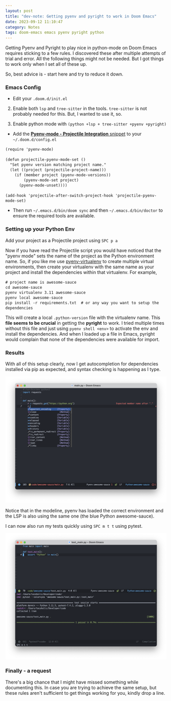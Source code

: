 ```yaml
---
layout: post
title: "dev-note: Getting pyenv and pyright to work in Doom Emacs"
date: 2023-09-12 11:10:47
category: Notes
tags: doom-emacs emacs pyenv pyright python
---
```


Getting Pyenv and Pyright to play nice in python-mode on Doom Emacs requires sticking to a few rules. I discovered these after multiple attempts of trial and error. All the following things might not be needed. But I got things to work only when I set all of these up. 




So, best advice is - start here and try to reduce it down. 




### Emacs Config




* Edit your `.doom.d/init.el`




2. Enable both `lsp` and `tree-sitter` in the tools. `tree-sitter` is not probably needed for this. But, I wanted to use it, so.

6. Enable python mode with `(python +lsp + tree-sitter +pyenv +pyright)`




* Add the [**Pyenv-mode - Projectile Integration** snippet](https://github.com/pythonic-emacs/pyenv-mode#projectile-integration) to your `~/.doom.d/config.el`





```
(require 'pyenv-mode)

(defun projectile-pyenv-mode-set ()
  "Set pyenv version matching project name."
  (let ((project (projectile-project-name)))
    (if (member project (pyenv-mode-versions))
        (pyenv-mode-set project)
      (pyenv-mode-unset))))

(add-hook 'projectile-after-switch-project-hook 'projectile-pyenv-mode-set)
```



* Then run `~/.emacs.d/bin/doom sync` and then `~/.emacs.d/bin/doctor` to ensure the required tools are available.




### Setting up your Python Env




Add your project as a Projectile project using `SPC p a`




Now if you have read the Projectile script you would have noticed that the "pyenv mode" sets the name of the project as the Python environment name. So, if you like me use [pyenv-virtualenv](https://github.com/pyenv/pyenv-virtualenv) to create multiple virtual environments, then create your virtualenv with the same name as your project and install the dependencies within that virtualenv. For example, 





```
# project name is awesome-sauce
cd awesome-sauce
pyenv virtualenv 3.11 awesome-sauce
pyenv local awesome-sauce
pip install -r requirements.txt  # or any way you want to setup the dependencies
```



This will create a local `.python-version` file with the virtualenv name. This **file seems to be crucial** in getting the **pyright** to work. I tried multiple times without this file and just using `pyenv shell <env>` to activate the env and install the dependencies. And when I loaded up a file in Emacs, pyright would complain that none of the dependencies were available for import.




### Results




With all of this setup clearly, now I get autocompletion for dependencies installed via pip as expected, and syntax checking is happening as I type.




![](/img/wp-content/uploads/2023/09/screenshot-2023-09-12-at-4.29.59-pm.png?w=1024)


Notice that in the modeline, pyenv has loaded the correct environment and the LSP is also using the same one (the blue Python awesome-sauce). 




I can now also run my tests quickly using `SPC m t t` using pytest.




![](/img/wp-content/uploads/2023/09/screenshot-2023-09-12-at-4.33.03-pm.png?w=1024)


### Finally - a request




There's a big chance that I might have missed something while documenting this. In case you are trying to achieve the same setup, but these rules aren't sufficient to get things working for you, kindly drop a line.



